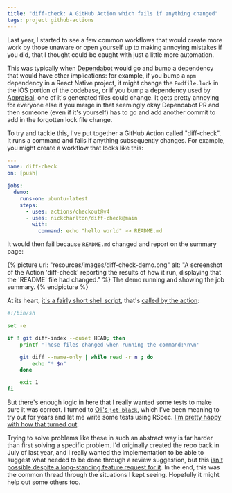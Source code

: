 ```yaml
---
title: "diff-check: A GitHub Action which fails if anything changed"
tags: project github-actions
---
```


Last year, I started to see a few common workflows that would create more work
by those unaware or open yourself up to making annoying mistakes if you did,
that I thought could be caught with just a little more automation.

This was typically when [Dependabot][2] would go and bump a dependency that
would have other implications: for example, if you bump a `npm` dependency in a
React Native project, it might change the `Podfile.lock` in the iOS portion of
the codebase, or if you bump a dependency used by [Appraisal][1], one of it's
generated files could change. It gets pretty annoying for everyone else if you
merge in that seemingly okay Dependabot PR and then someone (even if it's
yourself) has to go and add another commit to add in the forgotten lock file
change.

To try and tackle this, I've put together a GitHub Action called "diff-check".
It runs a command and fails if anything subsequently changes. For example, you
might create a workflow that looks like this:

```yaml
---
name: diff-check
on: [push]

jobs:
  demo:
    runs-on: ubuntu-latest
    steps:
      - uses: actions/checkout@v4
      - uses: nickcharlton/diff-check@main
        with:
          command: echo "hello world" >> README.md
```

It would then fail because `README.md` changed and report on the summary page:

{% picture url: "resources/images/diff-check-demo.png"
           alt: "A screenshot of the Action 'diff-check' reporting the results
           of how it run, displaying that the 'README' file had changed."
%}
  The demo running and showing the job summary.
{% endpicture %}


At its heart, [it's a fairly short shell script][5], that's [called by the action][6]:

```sh
#!/bin/sh

set -e

if ! git diff-index --quiet HEAD; then
	printf 'These files changed when running the command:\n\n'

	git diff --name-only | while read -r n ; do
		echo "* $n"
	done

	exit 1
fi
```

But there's enough logic in here that I really wanted some tests to make sure
it was correct. I turned to [Oli's `jet_black`][3], which I've been meaning to
try out for years and let me write some tests using RSpec. [I'm pretty happy
with how that turned out][7].

Trying to solve problems like these in such an abstract way is far harder than
first solving a specific problem. I'd originally created the repo back in July
of last year, and I really wanted the implementation to be able to suggest what
needed to be done through a review suggestion, but this [isn't possible despite
a long-standing feature request for it][4]. In the end, this was the common
thread through the situations I kept seeing. Hopefully it might help out some
others too.

[1]: https://github.com/thoughtbot/appraisal
[2]: https://docs.github.com/en/code-security/dependabot/working-with-dependabot
[3]: https://github.com/odlp/jet_black
[4]: https://github.com/orgs/community/discussions/9099
[5]: https://github.com/nickcharlton/diff-check/blob/838eaa28f7bb1deb61479f75cf80bafcda0a7433/bin/diff-check
[6]: https://github.com/nickcharlton/diff-check/blob/838eaa28f7bb1deb61479f75cf80bafcda0a7433/action.yml
[7]: https://github.com/nickcharlton/diff-check/blob/838eaa28f7bb1deb61479f75cf80bafcda0a7433/spec/black_box/diff-check_spec.rb
